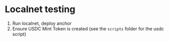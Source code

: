 # Localnet testing
1. Run localnet, deploy anchor
2. Ensure USDC Mint Token is created (see the `scripts` folder for the usdc script)